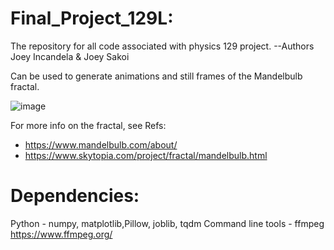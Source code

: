 # Final_Project_129L:
The repository for all code associated with physics 129 project.  --Authors Joey Incandela &amp; Joey Sakoi

Can be used to generate animations and still frames of the Mandelbulb fractal.

![image](https://github.com/JTomI/Mandelbulb_Animation/blob/master/frames/frame10.png?raw=true)



For more info on the fractal, see Refs: 
- https://www.mandelbulb.com/about/
- https://www.skytopia.com/project/fractal/mandelbulb.html

# Dependencies: 
Python - numpy, matplotlib,Pillow, joblib, tqdm
Command line tools - ffmpeg https://www.ffmpeg.org/
